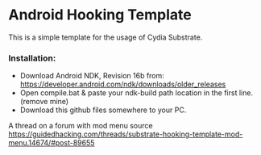 # Android Hooking Template
This is a simple template for the usage of Cydia Substrate.

### Installation:
* Download Android NDK, Revision 16b from: https://developer.android.com/ndk/downloads/older_releases
* Open compile.bat & paste your ndk-build path location in the first line. (remove mine)
* Download this github files somewhere to your PC.


A thread on a forum with mod menu source https://guidedhacking.com/threads/substrate-hooking-template-mod-menu.14674/#post-89655
